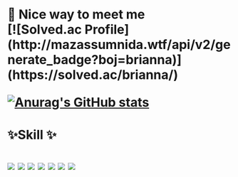 <h1> 🤞 Nice way to meet me <br>
[![Solved.ac Profile](http://mazassumnida.wtf/api/v2/generate_badge?boj=brianna)](https://solved.ac/brianna/)

[![Anurag's GitHub stats](https://github-readme-stats.vercel.app/api?username=MinYongUm)](https://github.com/MinYongUm/github-readme-stats)

<h1> ✨Skill ✨<br><br>
<img src="https://img.shields.io/badge/JAVA-007396?style=for-the-badge&logo=java&logoColor=white">
  
<img src="https://img.shields.io/badge/SpringBoot-6DB33F?style=for-the-badge&logo=SpringBoot&logoColor=white">
  
<img src="https://img.shields.io/badge/Spring-6DB33F?style=for-the-badge&logo=Spring&logoColor=white">
  
<img src="https://img.shields.io/badge/mysql-4479A1?style=for-the-badge&logo=mysql&logoColor=white">
  
<img src="https://img.shields.io/badge/apache tomcat-F8DC75?style=for-the-badge&logo=apachetomcat&logoColor=white">

<img src="https://img.shields.io/badge/Slack-4A154B?style=for-the-badge&logo=Slack&logoColor=white">

<img src="https://img.shields.io/badge/Intellij IDEA-000000?style=for-the-badge&logo=IntellijIDEA&logoColor=white">

